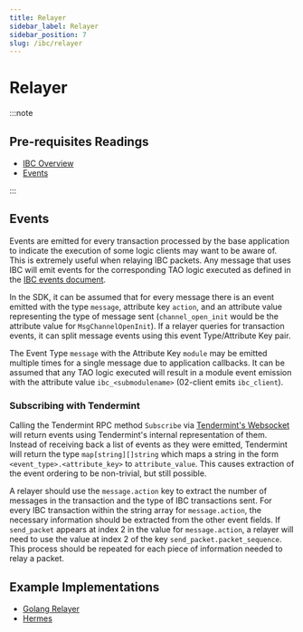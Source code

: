 ```yaml
---
title: Relayer
sidebar_label: Relayer
sidebar_position: 7
slug: /ibc/relayer
---
```



# Relayer

:::note

## Pre-requisites Readings

- [IBC Overview](01-overview.md)
- [Events](https://github.com/cosmos/cosmos-sdk/blob/main/docs/docs/core/08-events.md)


:::
## Events

Events are emitted for every transaction processed by the base application to indicate the execution
of some logic clients may want to be aware of. This is extremely useful when relaying IBC packets.
Any message that uses IBC will emit events for the corresponding TAO logic executed as defined in
the [IBC events document](./events.md).

In the SDK, it can be assumed that for every message there is an event emitted with the type `message`,
attribute key `action`, and an attribute value representing the type of message sent
(`channel_open_init` would be the attribute value for `MsgChannelOpenInit`). If a relayer queries
for transaction events, it can split message events using this event Type/Attribute Key pair.

The Event Type `message` with the Attribute Key `module` may be emitted multiple times for a single
message due to application callbacks. It can be assumed that any TAO logic executed will result in
a module event emission with the attribute value `ibc_<submodulename>` (02-client emits `ibc_client`).

### Subscribing with Tendermint

Calling the Tendermint RPC method `Subscribe` via [Tendermint's Websocket](https://docs.tendermint.com/main/rpc/) will return events using
Tendermint's internal representation of them. Instead of receiving back a list of events as they
were emitted, Tendermint will return the type `map[string][]string` which maps a string in the
form `<event_type>.<attribute_key>` to `attribute_value`. This causes extraction of the event
ordering to be non-trivial, but still possible.

A relayer should use the `message.action` key to extract the number of messages in the transaction
and the type of IBC transactions sent. For every IBC transaction within the string array for
`message.action`, the necessary information should be extracted from the other event fields. If
`send_packet` appears at index 2 in the value for `message.action`, a relayer will need to use the
value at index 2 of the key `send_packet.packet_sequence`. This process should be repeated for each
piece of information needed to relay a packet.

## Example Implementations

- [Golang Relayer](https://github.com/cosmos/relayer)
- [Hermes](https://github.com/informalsystems/ibc-rs/tree/master/crates/relayer)
